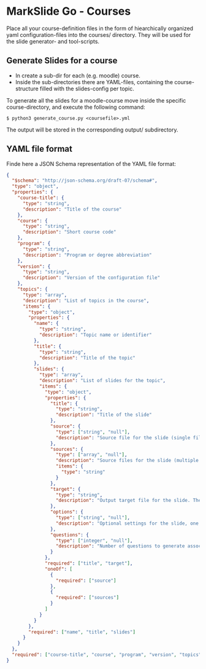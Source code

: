 # MarkSlide Go - Courses

Place all your course-definition files in the form of hiearchically organized yaml configuration-files into the courses/ directory.
They will be used for the slide generator- and tool-scripts.

## Generate Slides for a course

* In create a sub-dir for each (e.g. moodle) course.
* Inside the sub-directories there are YAML-files, containing the course-structure filled with the slides-config per topic.

To generate all the slides for a moodle-course move inside the specific course-directory, and execute the following command:

```shell
$ python3 generate_course.py <coursefile>.yml
```

The output will be stored in the corresponding output/ subdirectory.

## YAML file format

Finde here a JSON Schema representation of the YAML file format:
```json
{
  "$schema": "http://json-schema.org/draft-07/schema#",
  "type": "object",
  "properties": {
    "course-title": {
      "type": "string",
      "description": "Title of the course"
    },
    "course": {
      "type": "string",
      "description": "Short course code"
    },
    "program": {
      "type": "string",
      "description": "Program or degree abbreviation"
    },
    "version": {
      "type": "string",
      "description": "Version of the configuration file"
    },
    "topics": {
      "type": "array",
      "description": "List of topics in the course",
      "items": {
        "type": "object",
        "properties": {
          "name": {
            "type": "string",
            "description": "Topic name or identifier"
          },
          "title": {
            "type": "string",
            "description": "Title of the topic"
          },
          "slides": {
            "type": "array",
            "description": "List of slides for the topic",
            "items": {
              "type": "object",
              "properties": {
                "title": {
                  "type": "string",
                  "description": "Title of the slide"
                },
                "source": {
                  "type": ["string", "null"],
                  "description": "Source file for the slide (single file)"
                },
                "sources": {
                  "type": ["array", "null"],
                  "description": "Source files for the slide (multiple files)",
                  "items": {
                    "type": "string"
                  }
                },
                "target": {
                  "type": "string",
                  "description": "Output target file for the slide. The following suffixes are supported: .html, .pdf and .pptx"
                },
                "options": {
                  "type": ["string", "null"],
                  "description": "Optional settings for the slide, one of: --zip, --scorm"
                },
                "questions": {
                  "type": ["integer", "null"],
                  "description": "Number of questions to generate associated with the slide (requires OpenAI key in .env file)"
                }
              },
              "required": ["title", "target"],
              "oneOf": [
                {
                  "required": ["source"]
                },
                {
                  "required": ["sources"]
                }
              ]
            }
          }
        },
        "required": ["name", "title", "slides"]
      }
    }
  },
  "required": ["course-title", "course", "program", "version", "topics"]
}

```